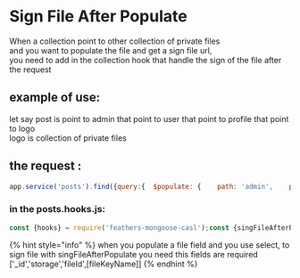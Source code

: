 # Sign File After Populate

When a collection point to other collection of private files  
and you want to populate the file and get a sign file url,  
you need to add in the collection hook that handle the sign of the file  after the request  
  
example of use:  
------------------------------

let say  post is point to admin that point to user that point to profile that point to logo  
logo is collection of private files  
  
the request :  
-----------------------------

```javascript
app.service('posts').find({query:{  $populate: {    path: 'admin',    populate: {      path: 'user',      populate: {        path: 'profile',        populate: {          path: 'logo'        }      }    }  }}})
```

### in the posts.hooks.js:

```javascript
const {hooks} = require('feathers-mongoose-casl');const {singFileAfterPopulate} = hooks;module.exports = {  after: {    find: [      singFileAfterPopulate({        path: 'admin.user.profile.logo',        fileKeyName: 'file',        singUrlKeyName:'file'      })    ],    get: [],    create: [],    update: [],    patch: [],    remove: []  }  ....  }
```



{% hint style="info" %}
when you populate a file field and you use select, to sign file with singFileAfterPopulate you need this fields are required \['\_id','storage','fileId',\[fileKeyName\]\]
{% endhint %}

